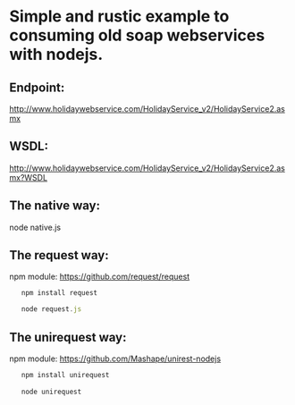 # Simple and rustic example to consuming old soap webservices with nodejs.

## Endpoint:

http://www.holidaywebservice.com/HolidayService_v2/HolidayService2.asmx

## WSDL:

http://www.holidaywebservice.com/HolidayService_v2/HolidayService2.asmx?WSDL

## The native way:

node native.js

## The request way:

npm module: https://github.com/request/request

```javascript
   npm install request

   node request.js
```

## The unirequest way:

npm module: https://github.com/Mashape/unirest-nodejs

```javascript
   npm install unirequest
   
   node unirequest
```
